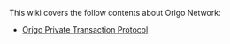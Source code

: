 This wiki covers the follow contents about Origo Network:
- [Origo Private Transaction Protocol](Private-Transaction-Protocol)
